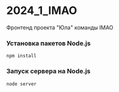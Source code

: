 # 2024_1_IMAO
Фронтенд проекта "Юла" команды IMAO

### Установка пакетов Node.js
```
npm install 
```

### Запуск сервера на Node.js
```
node server
```